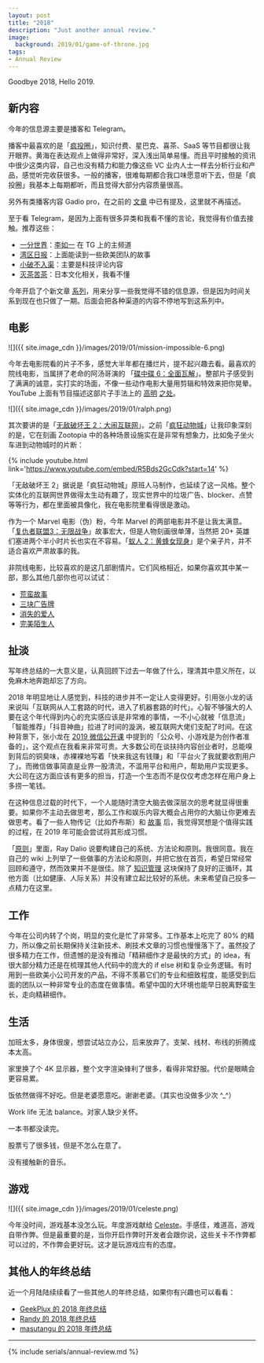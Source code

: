 ```yaml
---
layout: post
title: "2018"
description: "Just another annual review."
image:
  background: 2019/01/game-of-throne.jpg
tags: 
- Annual Review
---
```


Goodbye 2018, Hello 2019.

<!--more-->

## 新内容

今年的信息源主要是播客和 Telegram。

播客中最喜欢的是「[疯投圈][crazy-podcast]」，知识付费、星巴克、喜茶、SaaS 等节目都很让我开眼界。黄海在表达观点上做得非常好，深入浅出简单易懂。而且平时接触的资讯中很少这类内容，自己也没有精力和能力像这些 VC 业内人士一样去分析行业和产品，感觉听完收获很多。一般的播客，很难每期都合我口味愿意听下去，但是「疯投圈」我基本上每期都听，而且觉得大部分内容质量很高。

另外有类播客内容 Gadio pro，在之前的 [文章][gadio-pro] 中已有提及，这里就不再描述。

至于看 Telegram，是因为上面有很多异类和我看不懂的言论，我觉得有价值去接触。推荐这些：

* [一分世界][yifenshijie-tg]：[李如一][liruyi] 在 TG 上的主频道
* [湾区日报][wanqu-tg]：上面能读到一些欧美团队的故事
* [小破不入渠][xiaopo-tg]：主要是科技评论内容
* [灭茶苦茶][miechakucha-tg]：日本文化相关，我看不懂

今年开启了个新文章 [系列][quality-content-series]，用来分享一些我觉得不错的信息源，但是因为时间关系到现在也只做了一期。后面会把各种渠道的内容不停地写到这系列中。

[crazy-podcast]: https://crazy.capital/
[yifenshijie-tg]: https://t.me/yifenshijie
[liruyi]: https://blog.yitianshijie.net/
[wanqu-tg]: https://t.me/wanqu_official
[xiaopo-tg]: https://t.me/forwardlikehell
[miechakucha-tg]: https://t.me/miechakucha
[gadio-pro]: /recommend-content-vol-1/
[quality-content-series]: /tags/#Quality%20Content

## 电影

![]({{ site.image_cdn }}/images/2019/01/mission-impossible-6.png)

今年去电影院看的片子不多，感觉大半年都在播烂片，提不起兴趣去看。最喜欢的院线电影，当属拼了老命的阿汤哥演的 「[碟中碟 6：全面瓦解][mission-impossible-6-douban]」。整部片子感受到了满满的诚意，实打实的场面，不像一些动作电影大量用剪辑和特效来把你晃晕。YouTube 上面有节目描述这部片子手法上的 [高明][action-movie-revolution-1] [之处][action-movie-revolution-2]。

![]({{ site.image_cdn }}/images/2019/01/ralph.png)

其次要讲的是「[无敌破坏王 2：大闹互联网][ralph-breaks-the-internet-douban]」。之前「[疯狂动物城][zootopia-douban]」让我印象深刻的是，它在刻画 Zootopia 中的各种场景设施实在是非常有想象力，比如兔子坐火车进到动物城时的片断：

{% include youtube.html link='https://www.youtube.com/embed/R5Bds2GcCdk?start=14' %}

「无敌破坏王 2」据说是「疯狂动物城」原班人马制作，也延续了这一风格。整个实体化的互联网世界做得太生动有趣了，现实世界中的垃圾广告、blocker、点赞等等行为，都在里面被具像化，我在电影院里看得很是激动。

作为一个 Marvel 电影（伪）粉，今年 Marvel 的两部电影并不是让我太满意。「[复仇者联盟3：无限战争][avengers-douban]」故事宏大，但是人物刻画很单薄，当然把 20+ 英雄们塞进两个半小时片长也实在不容易。「[蚁人 2：黄蜂女现身][antman-douban]」是个亲子片，并不适合喜欢严肃故事的我。

非院线电影，比较喜欢的是这几部剧情片。它们风格相近，如果你喜欢其中某一部，那么其他几部你也可以试试：

* [荒蛮故事](https://movie.douban.com/subject/24750126/)
* [三块广告牌](https://movie.douban.com/subject/26611804/)
* [消失的爱人](https://movie.douban.com/subject/21318488/)
* [完美陌生人](https://movie.douban.com/subject/26614893/)

[mission-impossible-6-douban]: https://movie.douban.com/subject/26336252/
[action-movie-revolution-1]: https://www.youtube.com/watch?v=F1HHIsKtTvM
[action-movie-revolution-2]: https://www.youtube.com/watch?v=nyo8FC-mipo
[ralph-breaks-the-internet-douban]: https://movie.douban.com/subject/20438964/
[zootopia-douban]: https://movie.douban.com/subject/25662329/
[avengers-douban]: https://movie.douban.com/subject/24773958/
[antman-douban]: https://movie.douban.com/subject/26636712/

## 扯淡

写年终总结的一大意义是，认真回顾下过去一年做了什么，理清其中意义所在，以免麻木地奔跑却忘了方向。

2018 年明显地让人感觉到，科技的进步并不一定让人变得更好。引用张小龙的话来说叫「互联网从人工套路的时代，进入了机器套路的时代」。心智不够强大的人要在这个年代得到内心的充实感应该是非常难的事情，一不小心就被「信息流」「智能推荐」「抖音神曲」拉进了时间的漩涡，被互联网大佬们支配了时间。在这种背景下，张小龙在 [2019 微信公开课][wechat-2019-open] 中提到的「公众号、小游戏是为创作者准备的」，这个观点在我看来非常可贵。大多数公司在谈扶持内容创业者时，总能嗅到背后的铜臭味，赤裸裸地写着「快来我这有钱赚」和「平台火了我就要收割用户了」。而微信做事简直是业界一股清流，不滥用平台和用户，帮助用户实现更多。大公司在这方面应该有更多的担当，打造一个生态而不是仅仅考虑怎样在用户身上多捞一笔钱。

在这种信息过载的时代下，一个人能随时清空大脑去做深层次的思考就显得很重要。如果你不主动去做思考，那么工作和娱乐内容大概会占用你的大脑让你更难去做思考。看了一些人物传记（比如乔布斯）和 [故事][zhihu-meditation-story] 后，我觉得冥想是个值得实践的过程，在 2019 年可能会尝试将其形成习惯。

「[原则][principle]」里面，Ray Dalio 说要构建自己的系统、方法论和原则。我很同意。我在自己的 wiki 上列举了一些做事的方法论和原则，并把它放在首页，希望日常经常回顾和遵守，然而效果并不是很佳。除了 [知识管理][wiki] 这块保持了良好的正循环，其他方面（比如健康、人际关系）并没有建立起比较好的系统。未来希望自己投多一点精力在这里。

[wechat-2019-open]: https://v.qq.com/x/cover/u8pu8q0wmq0fv8a.html
[zhihu-meditation-story]: https://www.zhihu.com/question/24361064/answer/543466320
[principle]: https://book.douban.com/subject/27608239/
[wiki]: https://wiki.zhiheng.io/

## 工作

今年在公司内转了个岗，明显的变化是忙了非常多。工作基本上吃完了 80% 的精力，所以像之前长期保持关注新技术、刷技术文章的习惯也慢慢落下了。虽然投了很多精力在工作，但遗憾的是没有推动「精耕细作才是最快的方式」的 idea，有很大部分精力还是在梳理其他人代码中的庞大的 if else 树和复杂业务逻辑。有时用到一些欧美小公司开发的产品，不得不羡慕它们的专业和细致程度，能感受到后面的团队以一种非常专业的态度在做事情。希望中国的大环境也能早日脱离野蛮生长，走向精耕细作。

## 生活

加班太多，身体很废，想尝试站立办公，后来放弃了。支架、线材、布线的折腾成本太高。

家里换了个 4K 显示器，整个文字渲染锋利了很多，看得非常舒服。代价是眼睛会更容易累。

饭依然做得不好吃。但是老婆愿意吃。谢谢老婆。（其实也没做多少次 ^_^）

Work life 无法 balance。对家人缺少关怀。

一本书都没读完。

股票亏了很多钱，但是不怎么在意了。

没有接触新的音乐。

## 游戏

![]({{ site.image_cdn }}/images/2019/01/celeste.png)

今年没时间，游戏基本没怎么玩。年度游戏献给 [Celeste][celeste-steam]。手感佳，难道高，游戏自带作弊。但是最重要的是，当你开启作弊时开发者会跟你说，这些关卡不作弊都可以过的，不作弊会更好玩。这才是玩游戏应有的态度。

[celeste-steam]: https://store.steampowered.com/app/504230/Celeste/

## 其他人的年终总结

近一个月陆陆续续看了一些其他人的年终总结，如果你有兴趣也可以看看：

* [GeekPlux 的 2018 年终总结][geek-plux-annual-review]
* [Randy 的 2018 年终总结][randy-annual-review]
* [masutangu 的 2018 年终总结][masutangu-annual-review]

[geek-plux-annual-review]: https://geekplux.com/2019/01/05/2018-summary
[randy-annual-review]: https://lutaonan.com/blog/2018-summary/
[masutangu-annual-review]: http://masutangu.com/2018/12/28/2018-review/

---

{% include serials/annual-review.md %}
